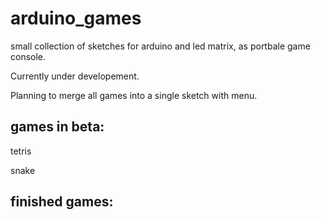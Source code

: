 # arduino_games

small collection of sketches for arduino and led matrix, as portbale game console.

Currently under developement.

Planning to merge all games into a single sketch with menu.

## games in beta:

tetris

snake

## finished games:



